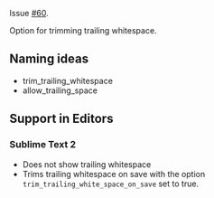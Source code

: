 Issue [#60](https://github.com/editorconfig/editorconfig/issues/60).

Option for trimming trailing whitespace.


## Naming ideas

- trim_trailing_whitespace
- allow_trailing_space


## Support in Editors

### Sublime Text 2

- Does not show trailing whitespace
- Trims trailing whitespace on save with the option `trim_trailing_white_space_on_save` set to true.